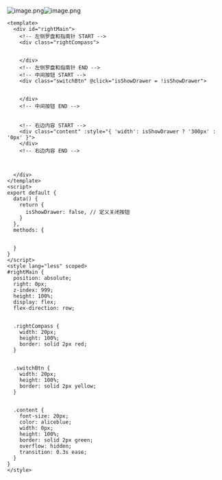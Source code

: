 ![image.png](https://cdn.nlark.com/yuque/0/2023/png/26798000/1683774997455-44d8635f-a5fd-4eaa-bbe7-79ce724d3428.png#averageHue=%230f1722&clientId=u90f6ff19-329f-4&from=paste&height=970&id=u65711668&originHeight=970&originWidth=575&originalType=binary&ratio=1&rotation=0&showTitle=false&size=228037&status=done&style=none&taskId=ub3fdec34-0b14-4486-bf43-186754abb74&title=&width=575)![image.png](https://cdn.nlark.com/yuque/0/2023/png/26798000/1683775007092-e8195ff2-6d35-4d6d-80a5-35e28aef396f.png#averageHue=%2322344d&clientId=u90f6ff19-329f-4&from=paste&height=963&id=uf3364e24&originHeight=963&originWidth=693&originalType=binary&ratio=1&rotation=0&showTitle=false&size=355771&status=done&style=none&taskId=u21004bce-4aeb-4442-a660-4070f6cc824&title=&width=693)









```vue
<template>
  <div id="rightMain">
    <!-- 左侧罗盘和指南针 START -->
    <div class="rightCompass">


    </div>
    <!-- 左侧罗盘和指南针 END -->
    <!-- 中间按钮 START -->
    <div class="switchBtn" @click="isShowDrawer = !isShowDrawer">


    </div>
    <!-- 中间按钮 END -->


    <!-- 右边内容 START -->
    <div class="content" :style="{ 'width': isShowDrawer ? '300px' : '0px' }">
    </div>
    <!-- 右边内容 END -->



  </div>
</template>
<script>
export default {
  data() {
    return {
      isShowDrawer: false, // 定义关闭按钮
    }
  },
  methods: {


  }
}
</script>
<style lang="less" scoped>
#rightMain {
  position: absolute;
  right: 0px;
  z-index: 999;
  height: 100%;
  display: flex;
  flex-direction: row;


  .rightCompass {
    width: 20px;
    height: 100%;
    border: solid 2px red;
  }


  .switchBtn {
    width: 20px;
    height: 100%;
    border: solid 2px yellow;
  }


  .content {
    font-size: 20px;
    color: aliceblue;
    width: 0px;
    height: 100%;
    border: solid 2px green;
    overflow: hidden;
    transition: 0.3s ease;
  }
}
</style>
```
